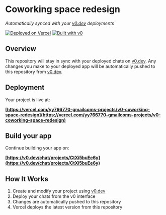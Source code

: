 # Coworking space redesign

*Automatically synced with your [v0.dev](https://v0.dev) deployments*

[![Deployed on Vercel](https://img.shields.io/badge/Deployed%20on-Vercel-black?style=for-the-badge&logo=vercel)](https://vercel.com/yy766770-gmailcoms-projects/v0-coworking-space-redesign)
[![Built with v0](https://img.shields.io/badge/Built%20with-v0.dev-black?style=for-the-badge)](https://v0.dev/chat/projects/CtXi5buEe6y)

## Overview

This repository will stay in sync with your deployed chats on [v0.dev](https://v0.dev).
Any changes you make to your deployed app will be automatically pushed to this repository from [v0.dev](https://v0.dev).

## Deployment

Your project is live at:

**[https://vercel.com/yy766770-gmailcoms-projects/v0-coworking-space-redesign](https://vercel.com/yy766770-gmailcoms-projects/v0-coworking-space-redesign)**

## Build your app

Continue building your app on:

**[https://v0.dev/chat/projects/CtXi5buEe6y](https://v0.dev/chat/projects/CtXi5buEe6y)**

## How It Works

1. Create and modify your project using [v0.dev](https://v0.dev)
2. Deploy your chats from the v0 interface
3. Changes are automatically pushed to this repository
4. Vercel deploys the latest version from this repository